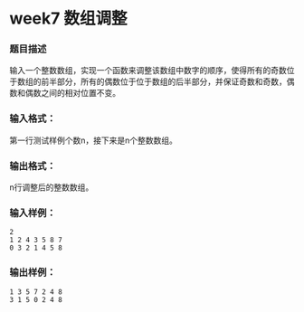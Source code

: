 # week7 数组调整

### 题目描述
输入一个整数数组，实现一个函数来调整该数组中数字的顺序，使得所有的奇数位于数组的前半部分，所有的偶数位于位于数组的后半部分，并保证奇数和奇数，偶数和偶数之间的相对位置不变。

### 输入格式：
第一行测试样例个数n，接下来是n个整数数组。

### 输出格式：
n行调整后的整数数组。

### 输入样例：
```
2
1 2 4 3 5 8 7
0 3 2 1 4 5 8
```

### 输出样例：
```
1 3 5 7 2 4 8
3 1 5 0 2 4 8
```
